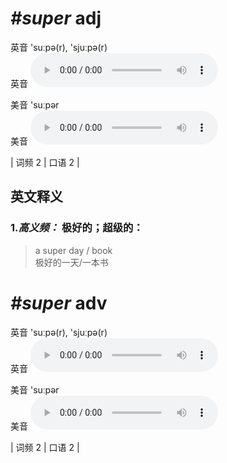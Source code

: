 # ***\#super*** adj
英音 'suːpə(r), 'sjuːpə(r)  
英音
<audio src="./media/super1.aac" controls="controls"></audio>

美音 'suːpər  
美音
<audio src="./media/super.aac" controls="controls"></audio>



| 词频 2 | 口语 2 |  

英文释义
---
### 1.*高义频：* **极好的；超级的：**  

 > a super day / book   
 > 极好的一天/一本书    


# ***\#super*** adv
英音 'suːpə(r), 'sjuːpə(r)  
英音
<audio src="./media/super1.aac" controls="controls"></audio>

美音 'suːpər  
美音
<audio src="./media/super.aac" controls="controls"></audio>



| 词频 2 | 口语 2 |  

